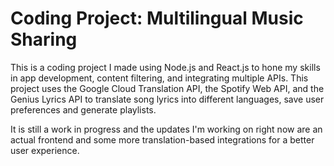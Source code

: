# Coding Project: Multilingual Music Sharing

This is a coding project I made using Node.js and React.js to hone my skills in app development, content filtering, and integrating multiple APIs. This project uses the Google Cloud Translation API, the Spotify Web API, and the Genius Lyrics API to translate song lyrics into different languages, save user preferences and generate playlists. 

It is still a work in progress and the updates I'm working on right now are an actual frontend and some more translation-based integrations for a better user experience. 